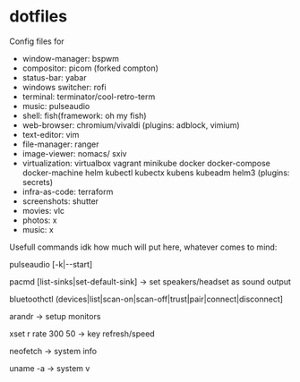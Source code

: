 # dotfiles

Config files for
* window-manager: bspwm
* compositor: picom (forked compton)
* status-bar: yabar
* windows switcher: rofi
* terminal: terminator/cool-retro-term
* music: pulseaudio
* shell: fish(framework: oh my fish)
* web-browser: chromium/vivaldi (plugins: adblock, vimium)
* text-editor: vim
* file-manager: ranger
* image-viewer: nomacs/ sxiv
* virtualization:
	virtualbox
	vagrant
	minikube
	docker
	docker-compose
	docker-machine
	helm
	kubectl
	kubectx
	kubens
	kubeadm
  helm3 (plugins: secrets)
* infra-as-code: terraform
* screenshots: shutter
* movies: vlc
* photos: x
* music: x



Usefull commands idk how much will put here, whatever comes to mind:


pulseaudio [-k|--start]


pacmd [list-sinks|set-default-sink] -> set speakers/headset as sound output


bluetoothctl (devices|list|scan-on|scan-off|trust|pair|connect|disconnect] 


arandr -> setup monitors


xset r rate 300 50 -> key refresh/speed


neofetch -> system info


uname -a -> system v



